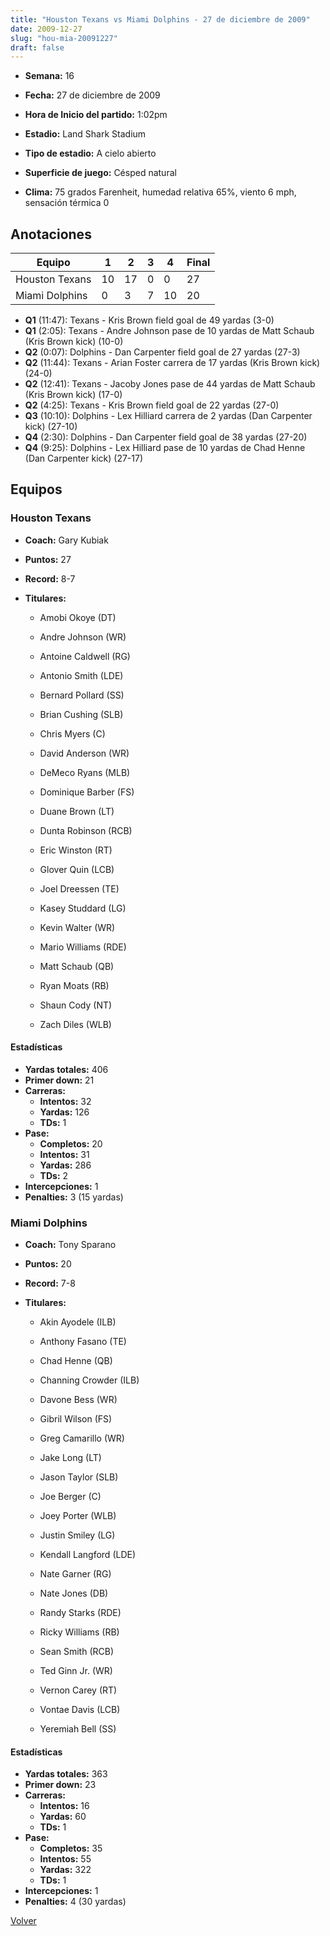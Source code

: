 ```yaml
---
title: "Houston Texans vs Miami Dolphins - 27 de diciembre de 2009"
date: 2009-12-27
slug: "hou-mia-20091227"
draft: false
---
```


* **Semana:** 16
* **Fecha:** 27 de diciembre de 2009

* **Hora de Inicio del partido:** 1:02pm
* **Estadio:** Land Shark Stadium
* **Tipo de estadio:** A cielo abierto
* **Superficie de juego:** Césped natural
* **Clima:** 75 grados Farenheit, humedad relativa 65%, viento 6 mph, sensación térmica 0





## Anotaciones
| Equipo | 1 | 2 | 3 | 4 | Final |
|--------|---|---|---|---|-------|
| Houston Texans  | 10 | 17 | 0 | 0  | 27 |
| Miami Dolphins  | 0 | 3 | 7 | 10  | 20 |
* **Q1** (11:47): Texans - Kris Brown field goal de 49 yardas (3-0)
* **Q1** (2:05): Texans - Andre Johnson pase de 10 yardas de Matt Schaub (Kris Brown kick) (10-0)
* **Q2** (0:07): Dolphins - Dan Carpenter field goal de 27 yardas (27-3)
* **Q2** (11:44): Texans - Arian Foster carrera de 17 yardas (Kris Brown kick) (24-0)
* **Q2** (12:41): Texans - Jacoby Jones pase de 44 yardas de Matt Schaub (Kris Brown kick) (17-0)
* **Q2** (4:25): Texans - Kris Brown field goal de 22 yardas (27-0)
* **Q3** (10:10): Dolphins - Lex Hilliard carrera de 2 yardas (Dan Carpenter kick) (27-10)
* **Q4** (2:30): Dolphins - Dan Carpenter field goal de 38 yardas (27-20)
* **Q4** (9:25): Dolphins - Lex Hilliard pase de 10 yardas de Chad Henne (Dan Carpenter kick) (27-17)


## Equipos


### Houston Texans
* **Coach:** Gary Kubiak
* **Puntos:** 27
* **Record:** 8-7
* **Titulares:** 

  * Amobi Okoye (DT) 

  * Andre Johnson (WR) 

  * Antoine Caldwell (RG) 

  * Antonio Smith (LDE) 

  * Bernard Pollard (SS) 

  * Brian Cushing (SLB) 

  * Chris Myers (C) 

  * David Anderson (WR) 

  * DeMeco Ryans (MLB) 

  * Dominique Barber (FS) 

  * Duane Brown (LT) 

  * Dunta Robinson (RCB) 

  * Eric Winston (RT) 

  * Glover Quin (LCB) 

  * Joel Dreessen (TE) 

  * Kasey Studdard (LG) 

  * Kevin Walter (WR) 

  * Mario Williams (RDE) 

  * Matt Schaub (QB) 

  * Ryan Moats (RB) 

  * Shaun Cody (NT) 

  * Zach Diles (WLB) 

#### Estadísticas
* **Yardas totales:** 406
* **Primer down:** 21
* **Carreras:**
  * **Intentos:** 32
  * **Yardas:** 126
  * **TDs:** 1
* **Pase:**
  * **Completos:** 20
  * **Intentos:** 31
  * **Yardas:** 286
  * **TDs:** 2
* **Intercepciones:** 1
* **Penalties:** 3 (15 yardas)

### Miami Dolphins
* **Coach:** Tony Sparano
* **Puntos:** 20
* **Record:** 7-8
* **Titulares:** 

  * Akin Ayodele (ILB) 

  * Anthony Fasano (TE) 

  * Chad Henne (QB) 

  * Channing Crowder (ILB) 

  * Davone Bess (WR) 

  * Gibril Wilson (FS) 

  * Greg Camarillo (WR) 

  * Jake Long (LT) 

  * Jason Taylor (SLB) 

  * Joe Berger (C) 

  * Joey Porter (WLB) 

  * Justin Smiley (LG) 

  * Kendall Langford (LDE) 

  * Nate Garner (RG) 

  * Nate Jones (DB) 

  * Randy Starks (RDE) 

  * Ricky Williams (RB) 

  * Sean Smith (RCB) 

  * Ted Ginn Jr. (WR) 

  * Vernon Carey (RT) 

  * Vontae Davis (LCB) 

  * Yeremiah Bell (SS) 

#### Estadísticas
* **Yardas totales:** 363
* **Primer down:** 23
* **Carreras:**
  * **Intentos:** 16
  * **Yardas:** 60
  * **TDs:** 1
* **Pase:**
  * **Completos:** 35
  * **Intentos:** 55
  * **Yardas:** 322
  * **TDs:** 1
* **Intercepciones:** 1
* **Penalties:** 4 (30 yardas)


[Volver](/historia/2009)
